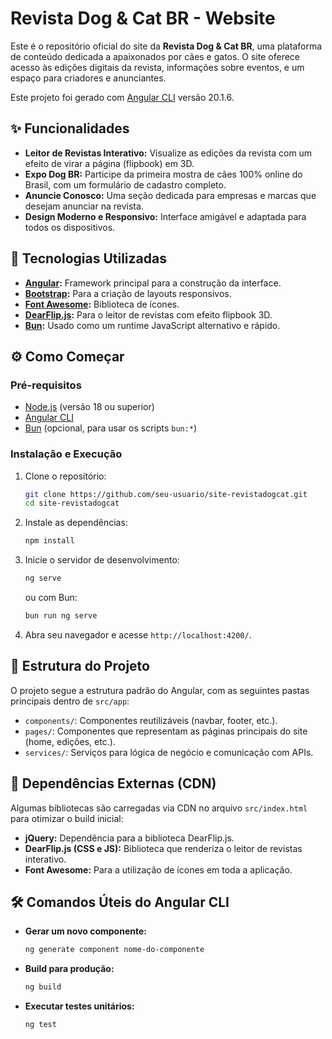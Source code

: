# Revista Dog & Cat BR - Website

Este é o repositório oficial do site da **Revista Dog & Cat BR**, uma plataforma de conteúdo dedicada a apaixonados por cães e gatos. O site oferece acesso às edições digitais da revista, informações sobre eventos, e um espaço para criadores e anunciantes.

Este projeto foi gerado com [Angular CLI](https://github.com/angular/angular-cli) versão 20.1.6.

## ✨ Funcionalidades

- **Leitor de Revistas Interativo:** Visualize as edições da revista com um efeito de virar a página (flipbook) em 3D.
- **Expo Dog BR:** Participe da primeira mostra de cães 100% online do Brasil, com um formulário de cadastro completo.
- **Anuncie Conosco:** Uma seção dedicada para empresas e marcas que desejam anunciar na revista.
- **Design Moderno e Responsivo:** Interface amigável e adaptada para todos os dispositivos.

## 🚀 Tecnologias Utilizadas

- **[Angular](https://angular.io/):** Framework principal para a construção da interface.
- **[Bootstrap](https://getbootstrap.com/):** Para a criação de layouts responsivos.
- **[Font Awesome](https://fontawesome.com/):** Biblioteca de ícones.
- **[DearFlip.js](https://dearflip.com/):** Para o leitor de revistas com efeito flipbook 3D.
- **[Bun](https://bun.sh/):** Usado como um runtime JavaScript alternativo e rápido.

## ⚙️ Como Começar

### Pré-requisitos

- [Node.js](https://nodejs.org/) (versão 18 ou superior)
- [Angular CLI](https://angular.io/cli)
- [Bun](https://bun.sh/) (opcional, para usar os scripts `bun:*`)

### Instalação e Execução

1.  Clone o repositório:
    ```bash
    git clone https://github.com/seu-usuario/site-revistadogcat.git
    cd site-revistadogcat
    ```

2.  Instale as dependências:
    ```bash
    npm install
    ```

3.  Inicie o servidor de desenvolvimento:
    ```bash
    ng serve
    ```
    ou com Bun:
    ```bash
    bun run ng serve
    ```

4.  Abra seu navegador e acesse `http://localhost:4200/`.

## 📂 Estrutura do Projeto

O projeto segue a estrutura padrão do Angular, com as seguintes pastas principais dentro de `src/app`:

-   `components/`: Componentes reutilizáveis (navbar, footer, etc.).
-   `pages/`: Componentes que representam as páginas principais do site (home, edições, etc.).
-   `services/`: Serviços para lógica de negócio e comunicação com APIs.

## 🔗 Dependências Externas (CDN)

Algumas bibliotecas são carregadas via CDN no arquivo `src/index.html` para otimizar o build inicial:

-   **jQuery:** Dependência para a biblioteca DearFlip.js.
-   **DearFlip.js (CSS e JS):** Biblioteca que renderiza o leitor de revistas interativo.
-   **Font Awesome:** Para a utilização de ícones em toda a aplicação.

## 🛠️ Comandos Úteis do Angular CLI

-   **Gerar um novo componente:**
    ```bash
    ng generate component nome-do-componente
    ```
-   **Build para produção:**
    ```bash
    ng build
    ```
-   **Executar testes unitários:**
    ```bash
    ng test
    ```
